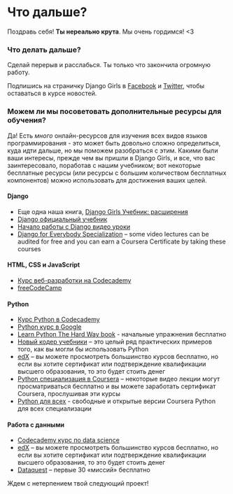 # Что дальше?

Поздравь себя! **Ты нереально крута**. Мы очень гордимся! <3

### Что делать дальше?

Сделай перерыв и расслабься. Ты только что закончила огромную работу.

Подпишись на страничку Django Girls в [Facebook](http://facebook.com/djangogirls) и [Twitter](https://twitter.com/djangogirls), чтобы оставаться в курсе новостей.

### Можем ли мы посоветовать дополнительные ресурсы для обучения?

Да! Есть *много* онлайн-ресурсов для изучения всех видов языков программирования - это может быть довольно сложно определиться, куда идти дальше, но мы поможем разобраться с этим. Какими были ваши интересы, прежде чем вы пришли в Django Girls, и все, что вас заинтересовало, поработав с нашим учебником; вот некоторые бесплатные ресурсы (или ресурсы с большим количеством бесплатных компонентов) можно использовать для достижения ваших целей.

#### Django

- Еще одна наша книга, [Django Girls Учебник: расширения](https://tutorial-extensions.djangogirls.org/)
- [Django официальный учебник](https://docs.djangoproject.com/en/2.2/intro/tutorial01/)
- [Начало работы с Django видео уроки](http://www.gettingstartedwithdjango.com/)
- [Django for Everybody Specialization](https://www.coursera.org/specializations/django) – some video lectures can be audited for free and you can earn a Coursera Certificate by taking these courses

#### HTML, CSS и JavaScript

- [Курс веб-разработки на Codecademy](https://www.codecademy.com/learn/paths/web-development)
- [freeCodeCamp](https://www.freecodecamp.org/)

#### Python

- [Курс Python в Codecademy](https://www.codecademy.com/learn/learn-python)
- [Python курс в Google](https://developers.google.com/edu/python/)
- [Learn Python The Hard Way book](http://learnpythonthehardway.org/book/) - начальные упражнения бесплатно
- [Новый кодер учебники](http://newcoder.io/tutorials/) – это целый ряд практических примеров того, как вы могли бы использовать Python
- [edX](https://www.edx.org/course?search_query=python) – вы можете просмотреть большинство курсов бесплатно, но если вы хотите сертификат или подтверждение квалификации высшего образования, то это будет стоить денег
- [Python специализация в Coursera](https://www.coursera.org/specializations/python) – некоторые видео лекции могут просматриваться бесплатно и вы можете заработать сертификат Coursera, прослушивая эти курсы
- [Python для всех](https://www.py4e.com/) - свободные и открытые версии Coursera Python для всех специализации

#### Работа с данными

- [Codecademy курс по data science ](https://www.codecademy.com/learn/paths/data-science)
- [edX](https://www.edx.org/course/?search_query=python&subject=Data%20Analysis%20%26%20Statistics) – вы можете просмотреть большинство курсов бесплатно, но если вы хотите сертификат или подтверждение квалификации высшего образования, то это будет стоить денег
- [Dataquest](https://www.dataquest.io/) – первые 30 «миссий» бесплатно

Ждем с нетерпением твой следующий проект!